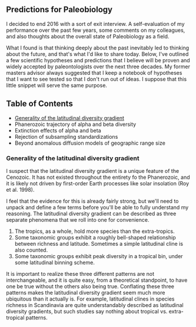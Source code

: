 ## Predictions for Paleobiology

I decided to end 2016 with a sort of exit interview. A self-evaluation of my performance over the past few years, some comments on my colleagues, and also thoughts about the overall state of Paleobiology as a field. 

What I found is that thinking deeply about the past inevitably led to thinking about the future, and that's what I'd like to share today. Below, I've outlined a few scientific hypotheses and predictions that I believe will be proven and widely accepted by paleontologists over the next three decades. My former masters advisor always suggested that I keep a notebook of hypotheses that I want to see tested so that I don't run out of ideas. I suppose that this little snippet will serve the same purpose.

## Table of Contents
+ [Generality of the latitudinal diversity gradient](#generality-of-the-latitudinal-diversity-gradient)
+ Phanerozoic trajectory of alpha and beta diversity
+ Extinction effects of alpha and beta
+ Rejection of subsampling standardizations
+ Beyond anomalous diffusion models of geographic range size

### Generality of the latitudinal diversity gradient
I suspect that the latitudinal diversity gradient is a unique feature of the Cenozoic. It has not existed throughout the entirety fo the Phanerozoic, and it is likely not driven by first-order Earth processes like solar insolation (Roy et al. 1998).

I feel that the evidence for this is already fairly strong, but we'll need to unpack and define a few terms before you'll be able to fully understand my reasoning. The latitudinal diversity gradient can be described as three separate phenomena that we roll into one for convenience. 

1. The tropics, as a whole, hold more species than the extra-tropics. 
2. Some taxonomic groups exhibit a roughly bell-shaped relationship between richness and latitude. Sometimes a simple latitudinal cline is also counted. 
3. Some taxonomic groups exhibit peak diversity in a tropical bin, under some latitudinal binning scheme.

It is important to realize these three different patterns are not interchangeable, and it is quite easy, from a theoretical standpoint, to have one be true without the others also being true. Conflating these three patterns makes the latitudinal diversity gradient seem much more ubiquitous than it actually is. For example, latitudinal clines in species richness in Scandinavia are quite understandably described as latitudinal diversity gradients, but such studies say nothing about tropical vs. extra-tropical patterns.
